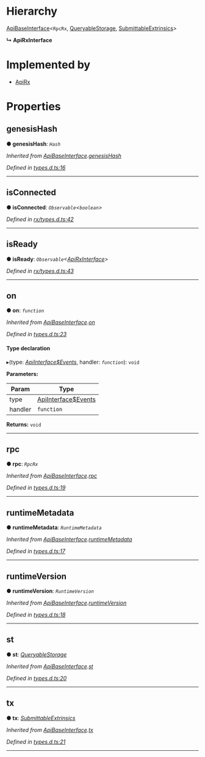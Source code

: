 

# Hierarchy

 [ApiBaseInterface](_types_d_.apibaseinterface.md)<`RpcRx`, [QueryableStorage](_rx_types_d_.queryablestorage.md), [SubmittableExtrinsics](_rx_types_d_.submittableextrinsics.md)>

**↳ ApiRxInterface**

# Implemented by

* [ApiRx](../classes/_rx_index_.apirx.md)

# Properties

<a id="genesishash"></a>

##  genesisHash

**● genesisHash**: *`Hash`*

*Inherited from [ApiBaseInterface](_types_d_.apibaseinterface.md).[genesisHash](_types_d_.apibaseinterface.md#genesishash)*

*Defined in [types.d.ts:16](https://github.com/polkadot-js/api/blob/f5948fe/packages/api/src/types.d.ts#L16)*

___
<a id="isconnected"></a>

##  isConnected

**● isConnected**: *`Observable`<`boolean`>*

*Defined in [rx/types.d.ts:42](https://github.com/polkadot-js/api/blob/f5948fe/packages/api/src/rx/types.d.ts#L42)*

___
<a id="isready"></a>

##  isReady

**● isReady**: *`Observable`<[ApiRxInterface](_rx_types_d_.apirxinterface.md)>*

*Defined in [rx/types.d.ts:43](https://github.com/polkadot-js/api/blob/f5948fe/packages/api/src/rx/types.d.ts#L43)*

___
<a id="on"></a>

##  on

**● on**: *`function`*

*Inherited from [ApiBaseInterface](_types_d_.apibaseinterface.md).[on](_types_d_.apibaseinterface.md#on)*

*Defined in [types.d.ts:23](https://github.com/polkadot-js/api/blob/f5948fe/packages/api/src/types.d.ts#L23)*

#### Type declaration
▸(type: *[ApiInterface$Events](../modules/_types_d_.md#apiinterface_events)*, handler: *`function`*): `void`

**Parameters:**

| Param | Type |
| ------ | ------ |
| type | [ApiInterface$Events](../modules/_types_d_.md#apiinterface_events) |
| handler | `function` |

**Returns:** `void`

___
<a id="rpc"></a>

##  rpc

**● rpc**: *`RpcRx`*

*Inherited from [ApiBaseInterface](_types_d_.apibaseinterface.md).[rpc](_types_d_.apibaseinterface.md#rpc)*

*Defined in [types.d.ts:19](https://github.com/polkadot-js/api/blob/f5948fe/packages/api/src/types.d.ts#L19)*

___
<a id="runtimemetadata"></a>

##  runtimeMetadata

**● runtimeMetadata**: *`RuntimeMetadata`*

*Inherited from [ApiBaseInterface](_types_d_.apibaseinterface.md).[runtimeMetadata](_types_d_.apibaseinterface.md#runtimemetadata)*

*Defined in [types.d.ts:17](https://github.com/polkadot-js/api/blob/f5948fe/packages/api/src/types.d.ts#L17)*

___
<a id="runtimeversion"></a>

##  runtimeVersion

**● runtimeVersion**: *`RuntimeVersion`*

*Inherited from [ApiBaseInterface](_types_d_.apibaseinterface.md).[runtimeVersion](_types_d_.apibaseinterface.md#runtimeversion)*

*Defined in [types.d.ts:18](https://github.com/polkadot-js/api/blob/f5948fe/packages/api/src/types.d.ts#L18)*

___
<a id="st"></a>

##  st

**● st**: *[QueryableStorage](_rx_types_d_.queryablestorage.md)*

*Inherited from [ApiBaseInterface](_types_d_.apibaseinterface.md).[st](_types_d_.apibaseinterface.md#st)*

*Defined in [types.d.ts:20](https://github.com/polkadot-js/api/blob/f5948fe/packages/api/src/types.d.ts#L20)*

___
<a id="tx"></a>

##  tx

**● tx**: *[SubmittableExtrinsics](_rx_types_d_.submittableextrinsics.md)*

*Inherited from [ApiBaseInterface](_types_d_.apibaseinterface.md).[tx](_types_d_.apibaseinterface.md#tx)*

*Defined in [types.d.ts:21](https://github.com/polkadot-js/api/blob/f5948fe/packages/api/src/types.d.ts#L21)*

___

